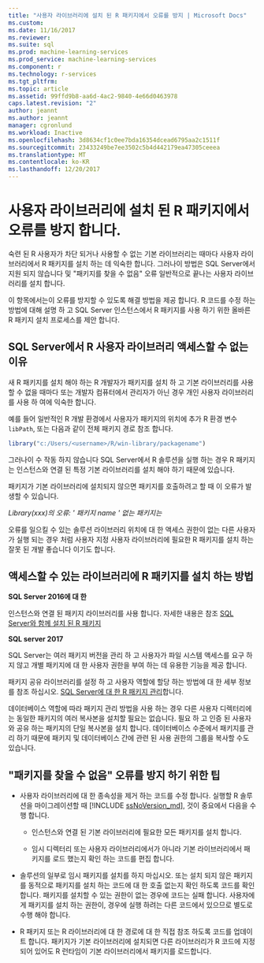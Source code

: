 ```yaml
---
title: "사용자 라이브러리에 설치 된 R 패키지에서 오류를 방지 | Microsoft Docs"
ms.custom: 
ms.date: 11/16/2017
ms.reviewer: 
ms.suite: sql
ms.prod: machine-learning-services
ms.prod_service: machine-learning-services
ms.component: r
ms.technology: r-services
ms.tgt_pltfrm: 
ms.topic: article
ms.assetid: 99ffd9b8-aa6d-4ac2-9840-4e66d0463978
caps.latest.revision: "2"
author: jeannt
ms.author: jeannt
manager: cgronlund
ms.workload: Inactive
ms.openlocfilehash: 3d8634cf1c0ee7bda16354dcead6795aa2c1511f
ms.sourcegitcommit: 23433249be7ee3502c5b4d442179ea47305ceeea
ms.translationtype: MT
ms.contentlocale: ko-KR
ms.lasthandoff: 12/20/2017
---
```

# <a name="avoiding-errors-on-r-packages-installed-in-user-libraries"></a>사용자 라이브러리에 설치 된 R 패키지에서 오류를 방지 합니다.

숙련 된 R 사용자가 차단 되거나 사용할 수 없는 기본 라이브러리는 때마다 사용자 라이브러리에서 R 패키지를 설치 하는 데 익숙한 합니다. 그러나이 방법은 SQL Server에서 지원 되지 않습니다 및 "패키지를 찾을 수 없음" 오류 일반적으로 끝나는 사용자 라이브러리를 설치 합니다.

이 항목에서는이 오류를 방지할 수 있도록 해결 방법을 제공 합니다. R 코드를 수정 하는 방법에 대해 설명 하 고 SQL Server 인스턴스에서 R 패키지를 사용 하기 위한 올바른 R 패키지 설치 프로세스를 제안 합니다.

## <a name="why-r-user-libraries-cannot-be-accessed-from-sql-server"></a>SQL Server에서 R 사용자 라이브러리 액세스할 수 없는 이유

새 R 패키지를 설치 해야 하는 R 개발자가 패키지를 설치 하 고 기본 라이브러리를 사용할 수 없을 때마다 또는 개발자 컴퓨터에서 관리자가 아닌 경우 개인 사용자 라이브러리를 사용 하 여에 익숙한 합니다.

예를 들어 일반적인 R 개발 환경에서 사용자가 패키지의 위치에 추가 R 환경 변수 `libPath`, 또는 다음과 같이 전체 패키지 경로 참조 합니다.

```R
library("c:/Users/<username>/R/win-library/packagename")
```

그러나이 수 작동 하지 않습니다 SQL Server에서 R 솔루션을 실행 하는 경우 R 패키지는 인스턴스와 연결 된 특정 기본 라이브러리를 설치 해야 하기 때문에 있습니다.

패키지가 기본 라이브러리에 설치되지 않으면 패키지를 호출하려고 할 때 이 오류가 발생할 수 있습니다.

*Library(xxx)의 오류: ' 패키지 name ' 없는 패키지는*

오류를 일으킬 수 있는 솔루션 라이브러리 위치에 대 한 액세스 권한이 없는 다른 사용자가 실행 되는 경우 처럼 사용자 지정 사용자 라이브러리에 필요한 R 패키지를 설치 하는 잘못 된 개발 좋습니다 이기도 합니다.

## <a name="how-to-install-r-packages-to-an-accessible-library"></a>액세스할 수 있는 라이브러리에 R 패키지를 설치 하는 방법

**SQL Server 2016에 대 한**

인스턴스와 연결 된 패키지 라이브러리를 사용 합니다. 자세한 내용은 참조 [SQL Server와 함께 설치 된 R 패키지](installing-and-managing-r-packages.md)

**SQL server 2017**

SQL Server는 여러 패키지 버전을 관리 하 고 사용자가 파일 시스템 액세스를 요구 하지 않고 개별 패키지에 대 한 사용자 권한을 부여 하는 데 유용한 기능을 제공 합니다.

패키지 공유 라이브러리를 설정 하 고 사용자 역할에 할당 하는 방법에 대 한 세부 정보를 참조 하십시오. [SQL Server에 대 한 R 패키지 관리](r-package-management-for-sql-server-r-services.md)합니다.

데이터베이스 역할에 따라 패키지 관리 방법을 사용 하는 경우 다른 사용자 디렉터리에는 동일한 패키지의 여러 복사본을 설치할 필요는 없습니다. 필요 하 고 인증 된 사용자와 공유 하는 패키지의 단일 복사본을 설치 합니다. 데이터베이스 수준에서 패키지를 관리 하기 때문에 패키지 및 데이터베이스 간에 관련 된 사용 권한의 그룹을 복사할 수도 있습니다.

## <a name="tips-for-avoiding-package-not-found-errors"></a>"패키지를 찾을 수 없음" 오류를 방지 하기 위한 팁

+ 사용자 라이브러리에 대 한 종속성을 제거 하는 코드를 수정 합니다. 실행할 R 솔루션을 마이그레이션할 때 [!INCLUDE [ssNoVersion_md](..\..\includes\ssnoversion-md.md)], 것이 중요에서 다음을 수행 합니다.

    + 인스턴스와 연결 된 기본 라이브러리에 필요한 모든 패키지를 설치 합니다.

    + 임시 디렉터리 또는 사용자 라이브러리에서가 아니라 기본 라이브러리에서 패키지를 로드 했는지 확인 하는 코드를 편집 합니다.

+ 솔루션의 일부로 임시 패키지를 설치를 하지 마십시오. 또는 설치 되지 않은 패키지를 동적으로 패키지를 설치 하는 코드에 대 한 호출 없는지 확인 하도록 코드를 확인 합니다. 패키지를 설치할 수 있는 권한이 없는 경우에 코드는 실패 합니다. 사용자에 게 패키지를 설치 하는 권한이, 경우에 실행 하려는 다른 코드에서 있으므로 별도로 수행 해야 합니다.

+ R 패키지 또는 R 라이브러리에 대 한 경로에 대 한 직접 참조 하도록 코드를 업데이트 합니다. 패키지가 기본 라이브러리에 설치되면 다른 라이브러리가 R 코드에 지정되어 있어도 R 런타임이 기본 라이브러리에서 패키지를 로드합니다.
